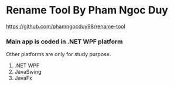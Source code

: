 # Rename Tool By Pham Ngoc Duy
https://github.com/phamngocduy98/rename-tool

### Main app is coded in .NET WPF platform
Other platforms are only for study purpose.
1. .NET WPF
2. JavaSwing
3. JavaFx